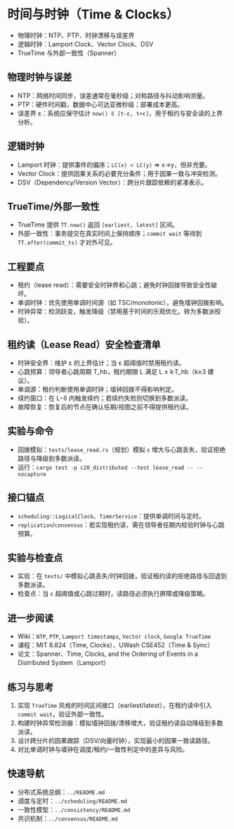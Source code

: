 # 时间与时钟（Time & Clocks）

- 物理时钟：NTP、PTP、时钟漂移与误差界
- 逻辑时钟：Lamport Clock、Vector Clock、DSV
- TrueTime 与外部一致性（Spanner）

## 物理时钟与误差

- NTP：网络时间同步，误差通常在毫秒级；对称路径与抖动影响测量。
- PTP：硬件时间戳，数据中心可达亚微秒级；部署成本更高。
- 误差界 ε：系统应保守估计 `now() ∈ [t-ε, t+ε]`，用于租约与安全读的上界分析。

## 逻辑时钟

- Lamport 时钟：提供事件的偏序；`LC(x) < LC(y)` ⇒ x→y，但非充要。
- Vector Clock：提供因果关系的必要充分条件；用于因果一致与冲突检测。
- DSV（Dependency/Version Vector）：跨分片跟踪依赖的紧凑表示。

## TrueTime/外部一致性

- TrueTime 提供 `TT.now()` 返回 `[earliest, latest]` 区间。
- 外部一致性：事务提交在真实时间上保持顺序；`commit wait` 等待到 `TT.after(commit_ts)` 才对外可见。

## 工程要点

- 租约（lease read）：需要安全时钟界和心跳；避免时钟回拨导致安全性破坏。
- 单调时钟：优先使用单调时间源（如 TSC/monotonic），避免墙钟回拨影响。
- 时钟异常：检测跃变，触发降级（禁用基于时间的乐观优化，转为多数派校验）。

## 租约读（Lease Read）安全检查清单

- 时钟安全界：维护 ε 的上界估计；当 ε 超阈值时禁用租约读。
- 心跳预算：领导者心跳周期 T_hb，租约期限 L 满足 L ≥ k·T_hb（k≥3 建议）。
- 单调源：租约判断使用单调时钟；墙钟回拨不得影响判定。
- 续约窗口：在 L−δ 内触发续约；若续约失败则切换到多数派读。
- 故障恢复：恢复后的节点在确认任期/视图之前不得提供租约读。

## 实验与命令

- 回拨模拟：`tests/lease_read.rs`（规划）模拟 `ε` 增大与心跳丢失，验证拒绝路径与降级到多数派读。
- 运行：`cargo test -p c20_distributed --test lease_read -- --nocapture`

## 接口锚点

- `scheduling::LogicalClock`、`TimerService`：提供单调时间与定时。
- `replication`/`consensus`：若实现租约读，需在领导者任期内校验时钟与心跳预算。

## 实验与检查点

- 实验：在 `tests/` 中模拟心跳丢失/时钟回拨，验证租约读的拒绝路径与回退到多数派读。
- 检查点：当 `ε` 超阈值或心跳过期时，读路径必须执行屏障或降级策略。

## 进一步阅读

- Wiki：`NTP`, `PTP`, `Lamport timestamps`, `Vector clock`, `Google TrueTime`
- 课程：MIT 6.824（Time, Clocks）、UWash CSE452（Time & Sync）
- 论文：Spanner、Time, Clocks, and the Ordering of Events in a Distributed System（Lamport）

## 练习与思考

1. 实现 `TrueTime` 风格的时间区间接口（earliest/latest），在租约读中引入 `commit wait`，验证外部一致性。
2. 构建时钟异常检测器：模拟墙钟回拨/漂移增大，验证租约读自动降级到多数派读。
3. 设计跨分片的因果跟踪（DSV/向量时钟），实现最小的因果一致读路径。
4. 对比单调时钟与墙钟在调度/租约/一致性判定中的差异与风险。

## 快速导航

- 分布式系统总纲：`../README.md`
- 调度与定时：`../scheduling/README.md`
- 一致性模型：`../consistency/README.md`
- 共识机制：`../consensus/README.md`
